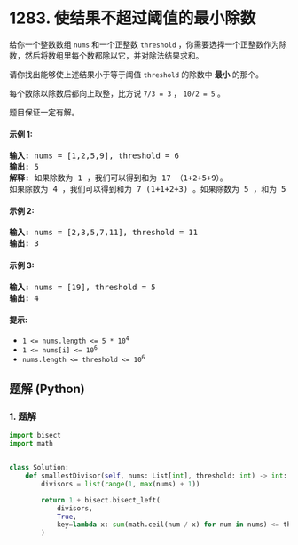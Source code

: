 # 1283. 使结果不超过阈值的最小除数
给你一个整数数组 `nums` 和一个正整数 `threshold`  ，你需要选择一个正整数作为除数，然后将数组里每个数都除以它，并对除法结果求和。

请你找出能够使上述结果小于等于阈值 `threshold` 的除数中 **最小** 的那个。

每个数除以除数后都向上取整，比方说 `7/3 = 3` ， `10/2 = 5` 。

题目保证一定有解。

#### 示例 1:
<pre>
<strong>输入:</strong> nums = [1,2,5,9], threshold = 6
<strong>输出:</strong> 5
<strong>解释:</strong> 如果除数为 1 ，我们可以得到和为 17 （1+2+5+9）。
如果除数为 4 ，我们可以得到和为 7 (1+1+2+3) 。如果除数为 5 ，和为 5 (1+1+1+2)。
</pre>

#### 示例 2:
<pre>
<strong>输入:</strong> nums = [2,3,5,7,11], threshold = 11
<strong>输出:</strong> 3
</pre>

#### 示例 3:
<pre>
<strong>输入:</strong> nums = [19], threshold = 5
<strong>输出:</strong> 4
</pre>

#### 提示:
* <code>1 <= nums.length <= 5 * 10<sup>4</sup></code>
* <code>1 <= nums[i] <= 10<sup>6</sup></code>
* <code>nums.length <= threshold <= 10<sup>6</sup></code>

## 题解 (Python)

### 1. 题解
```Python
import bisect
import math


class Solution:
    def smallestDivisor(self, nums: List[int], threshold: int) -> int:
        divisors = list(range(1, max(nums) + 1))

        return 1 + bisect.bisect_left(
            divisors,
            True,
            key=lambda x: sum(math.ceil(num / x) for num in nums) <= threshold
        )
```
